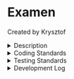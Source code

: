# Examen

Created by Krysztof

<details><summary>Description</summary>
<p>

A simple examination of conscience app

</p>
</details>
<details><summary>Coding Standards</summary>
<p>

Follows the same code standards as the SaintMaker   

https://github.com/Saint-Maker/prayer-book-template-a#readme

</p>
</details>
<details><summary>Testing Standards</summary>
<p>

Follows the same testing standards as the SaintMaker   

https://github.com/Saint-Maker/prayer-book-template-a#readme

</p>
</details>
<details><summary>Development Log</summary>
<p>

03/08/23

- Sketch out the foundation of the application

03/10/23

- Move questions into indexDB
- Set up "checked, unchecked, and all" filter buttons
- Allow for deleting of questions
- Add in back button
- Add in default select modal

03/11/23

- Fix map index issue
- Cleanup readme

Backlog
- none at the moment

</p>
</details>
